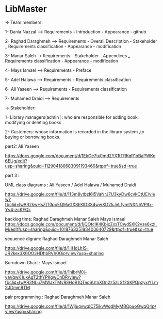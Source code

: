 # LibMaster

-> Team members:

1- Dania Nazzal --> Requirements  -  Introduction  - Appearance  -  github

2- Raghad Daraghmeh --> Requirements  -  Overall Description  -  Stakeholder  _  Requirements classification  -  Appearance  - modification

3- Manar Saleh--> Requirements  -  Stakeholder  -  Appendices  _  Requirements classification  -  Appearance  -  modification

4- Mays Ismael --> Requirements  -  Preface  

5- Adel Halawa --> Requirements  -  Requirements classification

6- Ali Yaseen --> Requirements  -  Requirements classification

7- Muhamed Draidi --> Requirements  



-> Stakeholder:

1- Library managers(admin ): who are responsible for adding book, modifying or deleting books .

2- Customers: whose information is recorded in the library system ,to buying or borrowing books.

part2: Ali Yaseen

https://docs.google.com/document/d/1EkOe7tx0md2YX1tTRKqR1oBaPWKd6EUg/edit?usp=sharing&ouid=112904180683091193469&rtpof=true&sd=true

part 3 : 

UML class diagrams : Ali Yaseen / Adel Halawa / Muhamed Draidi

https://drive.google.com/file/d/113m8vtbzI6l5VaNrJ7U3kyDw6cvkCtUE/view?fbclid=IwAR2kwHsZtT0poEQMaGX8hKlD3X4wwXD25JeLfymlNXNhVPRx-Yv4-zcKFQk


backlog time:   Raghad Daraghmeh   Manar Saleh   Mays Ismael
https://docs.google.com/document/d/1jQOtclK4KbixZxxTCwdSXK2vze6xzI_M/edit?usp=sharing&ouid=101876335193400640729&rtpof=true&sd=true



sequence digram: Raghad Daraghmeh   Manar Saleh

https://drive.google.com/file/d/1IIHdLh1S-JR2kex3X6OO3HDhbRVh0Gip/view?usp=sharing

Burndown Chart : Mays Ismael

https://drive.google.com/file/d/1hlbrM0j-yaVqwK1ukAgT2thYPKgwCnDR/view?fbclid=IwAR3NLu7MWJxTMvR8HoB1QTec6UtnXGn2z5zLSf2SKPQpzyxlYLm3JDmm8TM

pair programming :  Raghad Daraghmeh   Manar Saleh

https://drive.google.com/file/d/1WjluqvwqlC75ikvWgdMyMBQpuoGwqQ4p/view?usp=sharing



